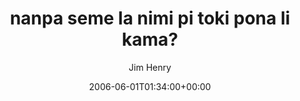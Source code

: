 ---
title: 'nanpa seme la nimi pi toki pona li kama?'
posts: 10
hash: 't503'
author: 'Jim Henry'
date: 2006-06-01T01:34:00+00:00
sources:
  - http://forums.tokipona.org/viewtopic.php%3Ft=503.html
---